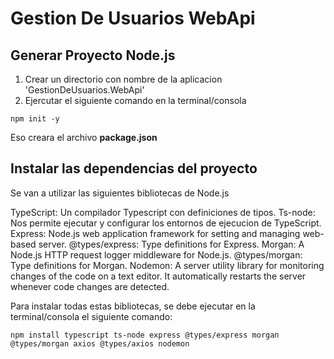 # Gestion De Usuarios WebApi

## Generar Proyecto Node.js

1. Crear un directorio con nombre de la aplicacion 'GestionDeUsuarios.WebApi'
2. Ejercutar el siguiente comando en la terminal/consola

```
npm init -y
```

Eso creara el archivo **package.json**

## Instalar las dependencias del proyecto

Se van a utilizar las siguientes bibliotecas de Node.js

TypeScript: Un compilador Typescript con definiciones de tipos.
Ts-node: Nos permite ejecutar y configurar los entornos de ejecucion de TypeScript.
Express: Node.js web application framework for setting and managing web-based server.
@types/express: Type definitions for Express.
Morgan: A Node.js HTTP request logger middleware for Node.js.
@types/morgan: Type definitions for Morgan.
Nodemon: A server utility library for monitoring changes of the code on a text editor. It automatically restarts the server whenever code changes are detected.

Para instalar todas estas bibliotecas, se debe ejecutar en la terminal/consola el siguiente comando:

```
npm install typescript ts-node express @types/express morgan @types/morgan axios @types/axios nodemon
```